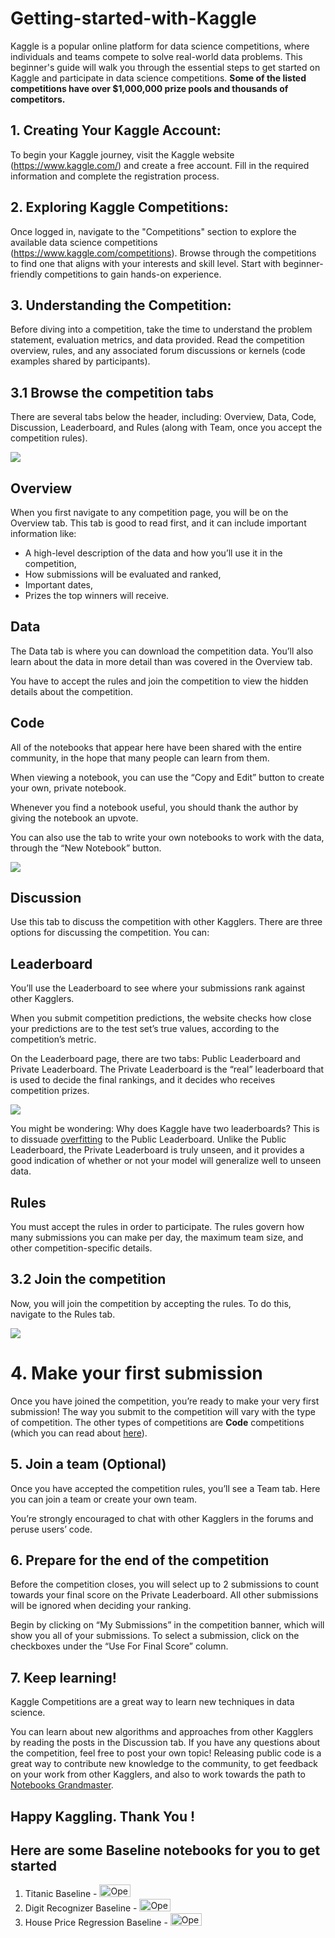 # Getting-started-with-Kaggle
Kaggle is a popular online platform for data science competitions, where individuals and teams compete to solve real-world data problems. This beginner's guide will walk you through the essential steps to get started on Kaggle and participate in data science competitions. **Some of the listed competitions have over $1,000,000 prize pools and thousands of competitors.**

## 1. Creating Your Kaggle Account:
To begin your Kaggle journey, visit the Kaggle website (https://www.kaggle.com/) and create a free account. Fill in the required information and complete the registration process.

## 2. Exploring Kaggle Competitions:
Once logged in, navigate to the "Competitions" section to explore the available data science competitions (https://www.kaggle.com/competitions). Browse through the competitions to find one that aligns with your interests and skill level. Start with beginner-friendly competitions to gain hands-on experience.

## 3. Understanding the Competition:
Before diving into a competition, take the time to understand the problem statement, evaluation metrics, and data provided. Read the competition overview, rules, and any associated forum discussions or kernels (code examples shared by participants).

## 3.1 Browse the competition tabs   

There are several tabs below the header, including: Overview, Data, Code, Discussion, Leaderboard, and Rules (along with Team, once you accept the competition rules).  

![](https://i.imgur.com/hguZ5w7.png)

## Overview
When you first navigate to any competition page, you will be on the Overview tab.  This tab is good to read first, and it can include important information like:
- A high-level description of the data and how you’ll use it in the competition,
- How submissions will be evaluated and ranked, 
- Important dates,
- Prizes the top winners will receive.

## Data
The Data tab is where you can download the competition data. You’ll also learn about the data in more detail than was covered in the Overview tab.

You have to accept the rules and join the competition to view the hidden details about the competition.

## Code
All of the notebooks that appear here have been shared with the entire community, in the hope that many people can learn from them.

When viewing a notebook, you can use the “Copy and Edit” button to create your own, private notebook.

Whenever you find a notebook useful, you should thank the author by giving the notebook an upvote.

You can also use the tab to write your own notebooks to work with the data, through the “New Notebook” button.

![](https://i.imgur.com/CD8DRYq.png)

## Discussion
Use this tab to discuss the competition with other Kagglers.  There are three options for discussing the competition. You can:

## Leaderboard
You’ll use the Leaderboard to see where your submissions rank against other Kagglers.  

When you submit competition predictions, the website checks how close your predictions are to the test set’s true values, according to the competition’s metric.

On the Leaderboard page, there are two tabs: Public Leaderboard and Private Leaderboard.  The Private Leaderboard is the “real” leaderboard that is used to decide the final rankings, and it decides who receives competition prizes.

![](https://i.imgur.com/eRxlQtD.png)

You might be wondering: Why does Kaggle have two leaderboards?  This is to dissuade [overfitting](https://www.kaggle.com/dansbecker/underfitting-and-overfitting) to the Public Leaderboard.   Unlike the Public Leaderboard, the Private Leaderboard is truly unseen, and it provides a good indication of whether or not your model will generalize well to unseen data.

## Rules
You must accept the rules in order to participate.  The rules govern how many submissions you can make per day, the maximum team size, and other competition-specific details.

## 3.2 Join the competition

Now, you will join the competition by accepting the rules.  To do this, navigate to the Rules tab.  

![](https://i.imgur.com/8DQjFuN.png)

# 4. Make your first submission
Once you have joined the competition, you’re ready to make your very first submission! 
The way you submit to the competition will vary with the type of competition. The other types of competitions are **Code** competitions (which you can read about [here](https://www.kaggle.com/docs/competitions#notebooks-only-competitions)).

## 5. Join a team (Optional)
Once you have accepted the competition rules, you’ll see a Team tab. Here you can join a team or create your own team.

You’re strongly encouraged to chat with other Kagglers in the forums and peruse users’ code.

## 6. Prepare for the end of the competition

Before the competition closes, you will select up to 2 submissions to count towards your final score on the Private Leaderboard.  All other submissions will be ignored when deciding your ranking.

Begin by clicking on “My Submissions” in the competition banner, which will show you all of your submissions.  To select a submission, click on the checkboxes under the “Use For Final Score” column.

## 7. Keep learning!

Kaggle Competitions are a great way to learn new techniques in data science.  

You can learn about new algorithms and approaches from other Kagglers by reading the posts in the Discussion tab.  If you have any questions about the competition, feel free to post your own topic! Releasing public code is a great way to contribute new knowledge to the community, to get feedback on your work from other Kagglers, and also to work towards the path to [Notebooks Grandmaster](https://www.kaggle.com/progression).
## Happy Kaggling. Thank You !

## Here are some Baseline notebooks for you to get started

1. Titanic Baseline - [<img src="https://www.kaggle.com/static/images/site-logo.png" alt="Open in Kaggle" width="50" height="20">](https://www.kaggle.com/code/raghavgarg12/titanic-baseline/notebook)
2. Digit Recognizer Baseline - [<img src="https://www.kaggle.com/static/images/site-logo.png" alt="Open in Kaggle" width="50" height="20">](https://www.kaggle.com/raghavgarg12/digit-recognizer-baseline)
3. House Price Regression Baseline - [<img src="https://www.kaggle.com/static/images/site-logo.png" alt="Open in Kaggle" width="50" height="20">](https://www.kaggle.com/code/raghavgarg12/house-price-regression-baseline/notebook)


